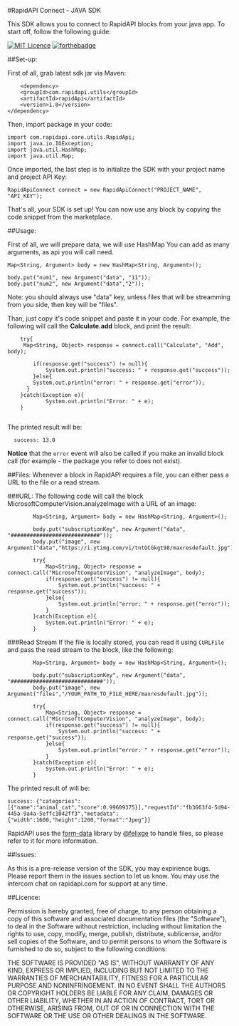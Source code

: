 #RapidAPI Connect - JAVA SDK

This SDK allows you to connect to RapidAPI blocks from your java app. To start off, follow the following guide:

[![MIT Licence](https://badges.frapsoft.com/os/mit/mit.png?v=103)](https://opensource.org/licenses/mit-license.php)
[![forthebadge](http://forthebadge.com/images/badges/built-by-developers.svg)](http://forthebadge.com)

##Set-up:

First of all, grab latest sdk jar via Maven:

      	<dependency>
	    <groupId>com.rapidapi.utils</groupId>
	    <artifactId>rapidApi</artifactId>
	    <version>1.0</version>
  	</dependency>

Then, import package in your code:

    import com.rapidapi.core.utils.RapidApi;
    import java.io.IOException;
    import java.util.HashMap;
    import java.util.Map;

Once imported, the last step is to initialize the SDK with your project name and project API Key:

    RapidApiConnect connect = new RapidApiConnect("PROJECT_NAME", "API_KEY");

That's all, your SDK is set up! You can now use any block by copying the code snippet from the marketplace.

##Usage:

First of all, we will prepare data, we will use HashMap You can add as many arguments, as api you will call need.

	Map<String, Argument> body = new HashMap<String, Argument>();
    
    body.put("num1", new Argument("data", "11"));
    body.put("num2", new Argument("data","2"));
    
Note: you should always use "data" key, unless files that will be streamming from you side, then key will be "files".

Than, just copy it's code snippet and paste it in your code. For example, the following will call the **Calculate.add** block, and print the result:

```
    try{
     Map<String, Object> response = connect.call("Calculate", "Add", body);
     
	    if(response.get("success") != null){
	    	System.out.println("success: " + response.get("success"));
	    }else{
      	System.out.println("error: " + response.get("error"));
      }
    }catch(Exception e){
	    	System.out.println("Error: " + e);
    }
    
```

The printed result will be:

```
  success: 13.0
```

**Notice** that the `error` event will also be called if you make an invalid block call (for example - the package you refer to does not exist).

##Files:
Whenever a block in RapidAPI requires a file, you can either pass a URL to the file or a read stream.

###URL:
The following code will call the block MicrosoftComputerVision.analyzeImage with a URL of an image:

```
	    Map<String, Argument> body = new HashMap<String, Argument>();
      
    	body.put("subscriptionKey", new Argument("data", "############################"));
    	body.put("image", new Argument("data","https://i.ytimg.com/vi/tntOCGkgt98/maxresdefault.jpg"));

	    try{
	    	Map<String, Object> response = connect.call("MicrosoftComputerVision", "analyzeImage", body);
	    	if(response.get("success") != null){
	    		System.out.println("success: " + response.get("success"));
	    	}else{
      			System.out.println("error: " + response.get("error"));
      		}
	    }catch(Exception e){
	    	System.out.println("Error: " + e);
	    }

```

###Read Stream
If the file is locally stored, you can read it using `CURLFile` and pass the read stream to the block, like the following:
```
		Map<String, Argument> body = new HashMap<String, Argument>();
    
    	body.put("subscriptionKey", new Argument("data", "#############################"));
    	body.put("image", new Argument("files","/YOUR_PATH_TO_FILE_HERE/maxresdefault.jpg"));

	    try{
	    	Map<String, Object> response = connect.call("MicrosoftComputerVision", "analyzeImage", body);
	    	if(response.get("success") != null){
	    		System.out.println("success: " + response.get("success"));
	    	}else{
      			System.out.println("error: " + response.get("error"));
      		}
	    }catch(Exception e){
	    	System.out.println("Error: " + e);
	    }
```

The printed result of will be:

```
success: {"categories":[{"name":"animal_cat","score":0.99609375}],"requestId":"fb3663f4-5d94-445a-9a4a-5effc1042ff3","metadata":{"width":1600,"height":1200,"format":"Jpeg"}}
```

RapidAPI uses the [form-data](https://github.com/form-data/form-data) library by [@felixge](https://github.com/felixge) to handle files, so please refer to it for more information.

##Issues:

As this is a pre-release version of the SDK, you may expirience bugs. Please report them in the issues section to let us know. You may use the intercom chat on rapidapi.com for support at any time.

##Licence:

Permission is hereby granted, free of charge, to any person obtaining a copy of this software and associated documentation files (the "Software"), to deal in the Software without restriction, including without limitation the rights to use, copy, modify, merge, publish, distribute, sublicense, and/or sell copies of the Software, and to permit persons to whom the Software is furnished to do so, subject to the following conditions:

THE SOFTWARE IS PROVIDED "AS IS", WITHOUT WARRANTY OF ANY KIND, EXPRESS OR IMPLIED, INCLUDING BUT NOT LIMITED TO THE WARRANTIES OF MERCHANTABILITY, FITNESS FOR A PARTICULAR PURPOSE AND NONINFRINGEMENT. IN NO EVENT SHALL THE AUTHORS OR COPYRIGHT HOLDERS BE LIABLE FOR ANY CLAIM, DAMAGES OR OTHER LIABILITY, WHETHER IN AN ACTION OF CONTRACT, TORT OR OTHERWISE, ARISING FROM, OUT OF OR IN CONNECTION WITH THE SOFTWARE OR THE USE OR OTHER DEALINGS IN THE SOFTWARE.
